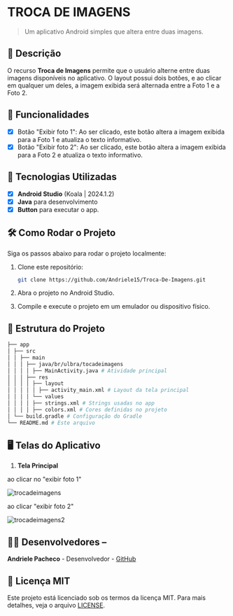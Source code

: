 # **TROCA DE IMAGENS**

> Um aplicativo Android simples que altera entre duas imagens.

## 📱 Descrição

O recurso **Troca de Imagens** permite que o usuário alterne entre duas imagens disponíveis no aplicativo. O layout possui dois botões, 
e ao clicar em qualquer um deles, a imagem exibida será alternada entre a Foto 1 e a Foto 2.

## 🔧 Funcionalidades

- [x] Botão "Exibir foto 1": Ao ser clicado, este botão altera a imagem exibida para a Foto 1 e atualiza o texto informativo.
- [x] Botão "Exibir foto 2": Ao ser clicado, este botão altera a imagem exibida para a Foto 2 e atualiza o texto informativo.

## 🚀 Tecnologias Utilizadas

- [x] **Android Studio** (Koala | 2024.1.2)
- [x] **Java** para desenvolvimento
- [x] **Button**   para executar o app.

## 🛠️ Como Rodar o Projeto

Siga os passos abaixo para rodar o projeto localmente:

1. Clone este repositório:

    ```bash
    git clone https://github.com/Andriele15/Troca-De-Imagens.git

    ```
    
2. Abra o projeto no Android Studio.
   
3. Compile e execute o projeto em um emulador ou dispositivo físico.

## 📂 Estrutura do Projeto 

```bash
├── app
│ ├── src
│ │ ├── main
│ │ │ ├── java/br/ulbra/tocadeimagens
│ │ │ │ ├── MainActivity.java # Atividade principal 
│ │ │ ├── res
│ │ │ │ ├── layout
│ │ │ │ │ ├── activity_main.xml # Layout da tela principal
│ │ │ │ └── values
│ │ │ │ ├── strings.xml # Strings usadas no app
│ │ │ │ ├── colors.xml # Cores definidas no projeto
│ └── build.gradle # Configuração do Gradle
└── README.md # Este arquivo
```

 ## 🖥️ Telas do Aplicativo

1. **Tela Principal**
 
ao clicar no "exibir foto 1"

![trocadeimagens](https://github.com/user-attachments/assets/d392d29b-ceb5-4efe-aacc-394cfccc1ccc)

ao clicar "exibir foto 2"

![trocadeimagens2](https://github.com/user-attachments/assets/ccf6bf7c-2d02-4937-83ac-013d681c6078)

## 👨‍💻 Desenvolvedores –

**Andriele Pacheco** - Desenvolvedor - [GitHub](https://github.com/Andriele15)

 ## 📄 Licença MIT
 
Este projeto está licenciado sob os termos da licença MIT. 
Para mais
detalhes, veja o arquivo [LICENSE](LICENSE).
